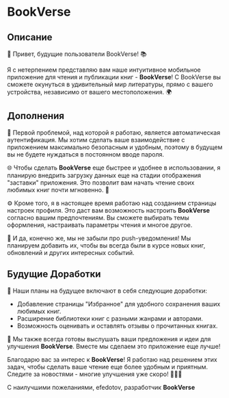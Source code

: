 # BookVerse

## Описание

🌟 Привет, будущие пользователи BookVerse! 📚

Я с нетерпением представляю вам наше интуитивное мобильное приложение для чтения и публикации книг - **BookVerse**! С BookVerse вы сможете окунуться в удивительный мир литературы, прямо с вашего устройства, независимо от вашего местоположения. 🌍

## Дополнения

🔐 Первой проблемой, над которой я работаю, является автоматическая аутентификация. Мы хотим сделать ваше взаимодействие с приложением максимально безопасным и удобным, поэтому в будущем вы не будете нуждаться в постоянном вводе пароля.

🌐 Чтобы сделать **BookVerse** еще быстрее и удобнее в использовании, я планирую внедрить загрузку данных еще на стадии отображения "заставки" приложения. Это позволит вам начать чтение своих любимых книг почти мгновенно. 🚀

⚙️ Кроме того, я в настоящее время работаю над созданием страницы настроек профиля. Это даст вам возможность настроить **BookVerse** согласно вашим предпочтениям. Вы сможете выбирать темы оформления, настраивать параметры чтения и многое другое.

🔔 И да, конечно же, мы не забыли про push-уведомления! Мы планируем добавить их, чтобы вы всегда были в курсе новых книг, обновлений и других интересных событий.

## Будущие Доработки

🚀 Наши планы на будущее включают в себя следующие доработки:

- Добавление страницы "Избранное" для удобного сохранения ваших любимых книг.
- Расширение библиотеки книг с разными жанрами и авторами.
- Возможность оценивать и оставлять отзывы о прочитанных книгах.

📣 Мы также всегда готовы выслушать ваши предложения и идеи для улучшения **BookVerse**. Вместе мы сделаем это приложение еще лучше!

Благодарю вас за интерес к **BookVerse**! Я работаю над решением этих задач, чтобы сделать ваше чтение еще более удобным и приятным. Следите за новостями - многие улучшения уже скоро! 📱📖🌟

С наилучшими пожеланиями,
efedotov, разработчик **BookVerse**
